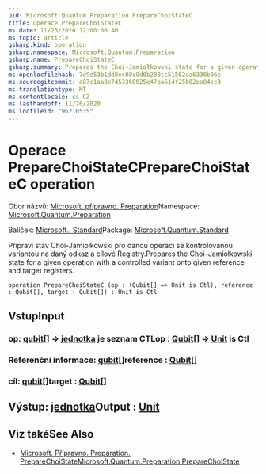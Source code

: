 ```yaml
---
uid: Microsoft.Quantum.Preparation.PrepareChoiStateC
title: Operace PrepareChoiStateC
ms.date: 11/25/2020 12:00:00 AM
ms.topic: article
qsharp.kind: operation
qsharp.namespace: Microsoft.Quantum.Preparation
qsharp.name: PrepareChoiStateC
qsharp.summary: Prepares the Choi–Jamiołkowski state for a given operation with a controlled variant onto given reference and target registers.
ms.openlocfilehash: 7d9e53b1dd8ec08c0d0b200cc51562ca6330b06e
ms.sourcegitcommit: a87c1aa8e7453360025e47ba614f25b02ea84ec3
ms.translationtype: MT
ms.contentlocale: cs-CZ
ms.lasthandoff: 11/26/2020
ms.locfileid: "96210535"
---
```

# <a name="preparechoistatec-operation"></a><span data-ttu-id="c353d-102">Operace PrepareChoiStateC</span><span class="sxs-lookup"><span data-stu-id="c353d-102">PrepareChoiStateC operation</span></span>

<span data-ttu-id="c353d-103">Obor názvů: [Microsoft. přípravno. Preparation](xref:Microsoft.Quantum.Preparation)</span><span class="sxs-lookup"><span data-stu-id="c353d-103">Namespace: [Microsoft.Quantum.Preparation](xref:Microsoft.Quantum.Preparation)</span></span>

<span data-ttu-id="c353d-104">Balíček: [Microsoft.. Standard](https://nuget.org/packages/Microsoft.Quantum.Standard)</span><span class="sxs-lookup"><span data-stu-id="c353d-104">Package: [Microsoft.Quantum.Standard](https://nuget.org/packages/Microsoft.Quantum.Standard)</span></span>


<span data-ttu-id="c353d-105">Připraví stav Choi-Jamiołkowski pro danou operaci se kontrolovanou variantou na daný odkaz a cílové Registry.</span><span class="sxs-lookup"><span data-stu-id="c353d-105">Prepares the Choi–Jamiołkowski state for a given operation with a controlled variant onto given reference and target registers.</span></span>

```qsharp
operation PrepareChoiStateC (op : (Qubit[] => Unit is Ctl), reference : Qubit[], target : Qubit[]) : Unit is Ctl
```


## <a name="input"></a><span data-ttu-id="c353d-106">Vstup</span><span class="sxs-lookup"><span data-stu-id="c353d-106">Input</span></span>

### <a name="op--qubit--unit--is-ctl"></a><span data-ttu-id="c353d-107">op: [qubit](xref:microsoft.quantum.lang-ref.qubit)[] => [jednotka](xref:microsoft.quantum.lang-ref.unit)  je seznam CTL</span><span class="sxs-lookup"><span data-stu-id="c353d-107">op : [Qubit](xref:microsoft.quantum.lang-ref.qubit)[] => [Unit](xref:microsoft.quantum.lang-ref.unit)  is Ctl</span></span>




### <a name="reference--qubit"></a><span data-ttu-id="c353d-108">Referenční informace: [qubit](xref:microsoft.quantum.lang-ref.qubit)[]</span><span class="sxs-lookup"><span data-stu-id="c353d-108">reference : [Qubit](xref:microsoft.quantum.lang-ref.qubit)[]</span></span>




### <a name="target--qubit"></a><span data-ttu-id="c353d-109">cíl: [qubit](xref:microsoft.quantum.lang-ref.qubit)[]</span><span class="sxs-lookup"><span data-stu-id="c353d-109">target : [Qubit](xref:microsoft.quantum.lang-ref.qubit)[]</span></span>





## <a name="output--unit"></a><span data-ttu-id="c353d-110">Výstup: [jednotka](xref:microsoft.quantum.lang-ref.unit)</span><span class="sxs-lookup"><span data-stu-id="c353d-110">Output : [Unit](xref:microsoft.quantum.lang-ref.unit)</span></span>



## <a name="see-also"></a><span data-ttu-id="c353d-111">Viz také</span><span class="sxs-lookup"><span data-stu-id="c353d-111">See Also</span></span>

- [<span data-ttu-id="c353d-112">Microsoft. Přípravno. Preparation. PrepareChoiState</span><span class="sxs-lookup"><span data-stu-id="c353d-112">Microsoft.Quantum.Preparation.PrepareChoiState</span></span>](xref:Microsoft.Quantum.Preparation.PrepareChoiState)